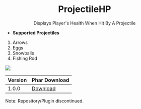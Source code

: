 
<h1 align="center">ProjectileHP</h1>
<p align="center">Displays Player's Health When Hit By A Projectile</p>

* **Supported Projectiles**
 1. Arrows
 2. Eggs
 3. Snowballs
 4. Fishing Rod
 
 ![](https://media.discordapp.net/attachments/592939802014384141/603582975736807457/image0.png?width=376&height=473)
  
 Version | Phar Download
------------ | -------------
1.0.0 | [Download](https://poggit.pmmp.io/r/63133/ProjectileHP_dev-1.phar)

Note: Repository/Plugin discontinued. 
